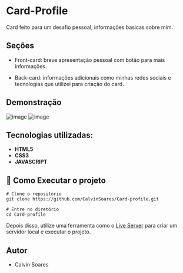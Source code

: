

# Card-Profile

Card feito para um desafio pessoal, informações basicas sobre mim.

## Seções

* Front-card: breve apresentação pessoal com botão para mais informações.

* Back-card: informações adicionais como minhas redes sociais e tecnologias que utilizei para criação do card.

## Demonstração 

![image](https://github.com/CalvinSoares/Card-profile/assets/99036067/8b1616cc-2739-46b8-b8f4-c78cfa69caa8)
![image](https://github.com/CalvinSoares/Card-profile/assets/99036067/5434c1d2-9755-4568-82d8-ef3b4acf7596)

## Tecnologias utilizadas: 

* **HTML5**
* **CSS3**
* **JAVASCRIPT**

## 🔧 Como Executar o projeto

```
# Clone o repositório
git clone https://github.com/CalvinSoares/Card-profile.git

# Entre no diretório
cd Card-profile

```
Depois disso, utilize uma ferramenta como o [Live Server](https://marketplace.visualstudio.com/items?itemName=ritwickdey.LiveServer) para criar um servidor local e executar o projeto.

## Autor

* Calvin Soares





